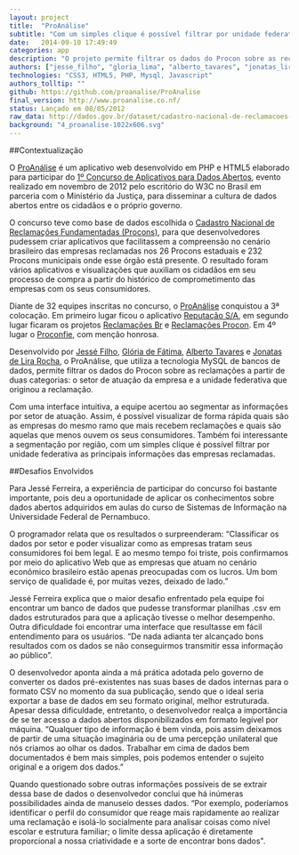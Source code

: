```yaml
---
layout: project
title:  "ProAnálise"
subtitle: "Com um simples clique é possível filtrar por unidade federativa as principais informações das empresas reclamadas"
date:   2014-09-10 17:49:49
categories: app
description: "O projeto permite filtrar os dados do Procon sobre as reclamações a partir de duas categorias: o setor de atuação da empresa e a unidade federativa que originou a reclamação."
authors: ["jesse_filho", "gloria_lima", "alberto_tavares", "jonatas_lira", "alberto_tavares"]
technologies: "CSS3, HTML5, PHP, Mysql, Javascript"
authors_tolltip: ""
github: https://github.com/proanalise/ProAnalise
final_version: http://www.proanalise.co.nf/
status: Lançado em 08/05/2012
raw_data: http://dados.gov.br/dataset/cadastro-nacional-de-reclamacoes-fundamentadas-procons-sindec
background: "4_proanalise-1022x606.svg"
---
```


##Contextualização

O [ProAnálise](http://www.proanalise.co.nf/) é um aplicativo web desenvolvido em PHP e HTML5 elaborado para participar do [1º Concurso de Aplicativos para Dados Abertos](http://www.w3c.br/Noticias/CerimoniaDePremiacaoDo1ConcursoDeDadosAbertosW3cmj), evento realizado em novembro de 2012 pelo escritório do W3C no Brasil em parceria com o Ministério da Justiça, para disseminar a cultura de dados abertos entre os cidadãos e o próprio governo.

O concurso teve como base de dados escolhida o [Cadastro Nacional de Reclamações Fundamentadas (Procons)](http://dados.gov.br/dataset/cadastro-nacional-de-reclamacoes-fundamentadas-procons-sindec), para que desenvolvedores pudessem criar aplicativos que facilitassem a compreensão no cenário brasileiro das empresas reclamadas nos 26 Procons estaduais e 232 Procons municipais onde esse órgão está presente. O resultado foram vários aplicativos e visualizações que auxiliam os cidadãos em seu processo de compra a partir do histórico de comprometimento das empresas com os seus consumidores.

Diante de 32 equipes inscritas no concurso, o [ProAnálise](https://github.com/proanalise/ProAnalise) conquistou a 3ª colocação. Em primeiro lugar ficou o aplicativo [Reputação S/A](http://reputacao-sa.org/), em segundo lugar ficaram os projetos [Reclamações Br](http://reclamacoes-br.herokuapp.com/#/) e [Reclamações Procon](http://www.reclamacoesprocon.com.br/). Em 4º lugar o [Proconfie](http://proconfie.vod.dcc.ufmg.br/), com menção honrosa.

Desenvolvido por [Jessé Filho](https://github.com/jessefilho), [Glória de Fátima](http://buscatextual.cnpq.br/buscatextual/visualizacv.do?metodo=apresentar&id=K4018890H8), [Alberto Tavares](https://www.linkedin.com/in/albertotavares) e [Jonatas de Lira Rocha](https://www.facebook.com/jonataslr), o ProAnálise, que utiliza a tecnologia MySQL de bancos de dados, permite filtrar os dados do Procon sobre as reclamações a partir de duas categorias: o setor de atuação da empresa e a unidade federativa que originou a reclamação.

Com uma interface intuitiva, a equipe acertou ao segmentar as informações por setor de atuação. Assim, é possível visualizar de forma rápida quais são as empresas do mesmo ramo que mais recebem reclamações e quais são aquelas que menos ouvem os seus consumidores. Também foi interessante a segmentação por região, com um simples clique é possível filtrar por unidade federativa as principais informações das empresas reclamadas.

##Desafios Envolvidos

Para Jessé Ferreira, a experiência de participar do concurso foi bastante importante, pois deu a oportunidade de aplicar os conhecimentos sobre dados abertos adquiridos em aulas do curso de Sistemas de Informação na Universidade Federal de Pernambuco.

O programador relata que os resultados o surpreenderam: “Classificar os dados por setor e poder visualizar como as empresas tratam seus consumidores foi bem legal. E ao mesmo tempo foi triste, pois confirmamos por meio do aplicativo Web que as empresas que atuam no cenário econômico brasileiro estão apenas preocupadas com os lucros. Um bom serviço de qualidade é, por muitas vezes, deixado de lado.”

Jessé Ferreira explica que o maior desafio enfrentado pela equipe foi encontrar um banco de dados que pudesse transformar planilhas .csv em dados estruturados para que a aplicação tivesse o melhor desempenho. Outra dificuldade foi encontrar uma interface que resultasse em fácil entendimento para os usuários. “De nada adianta ter alcançado bons resultados com os dados se não conseguirmos transmitir essa informação ao público”.

O desenvolvedor aponta ainda a má prática adotada pelo governo de converter os dados pré-existentes nas suas bases de dados internas para o formato CSV no momento da sua publicação, sendo que o ideal seria exportar a base de dados em seu formato original, melhor estruturada. Apesar dessa dificuldade, entretanto, o desenvolvedor realça a importância de se ter acesso a dados abertos disponibilizados em formato legível por máquina. “Qualquer tipo de informação é bem vinda, pois assim deixamos de partir de uma situação imaginária ou de uma percepção unilateral que nós criamos ao olhar os dados. Trabalhar em cima de dados bem documentados é bem mais simples, pois podemos entender o sujeito original e a origem dos dados.”

Quando questionado sobre outras informações possíveis de se extrair dessa base de dados o desenvolvedor conclui que há inúmeras possibilidades ainda de manuseio desses dados. “Por exemplo, poderíamos identificar o perfil do consumidor que reage mais rapidamente ao realizar uma reclamação e isolá-lo socialmente para analisar coisas como nível escolar e estrutura familiar; o limite dessa aplicação é diretamente proporcional a nossa criatividade e a sorte de encontrar bons dados".












